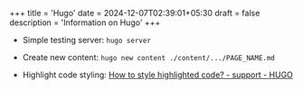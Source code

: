 +++
title = 'Hugo'
date = 2024-12-07T02:39:01+05:30
draft = false
description = 'Information on Hugo'
+++

- Simple testing server: `hugo server`
- Create new content: `hugo new content ./content/.../PAGE_NAME.md`

- Highlight code styling: [How to style highlighted code? - support - HUGO](https://discourse.gohugo.io/t/how-to-style-highlighted-code/38487)
